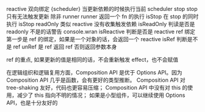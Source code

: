reactive 双向绑定
{scheduler} 当更新依赖的时候执行当前 scheduler
stop stop 只有无法触发更新 除非 runner
runner 返回一个 fn 的执行
isStop 在 stop 的同时执行 isStop
readOnly 类似 reactive 没有收集触发依赖
isReadOnly 判读是否是 readonly 不是的话警告 console.wran
isReactive 判断是否是 reactive
ref 绑定 第一步是 ref 的绑定，如果是一个对象的话，会返回一个 reactive
isRef 判断是不是 ref
unRef 是 ref 返回 ref 否则返回参数本身

ref 的重点, 如果更新的值是相同的话，不会重新触发 effect，也不会赋值

在逻辑组织和逻辑复用方面，Composition API 是优于 Options API。因为 Composition API 几乎是函数，会有更好的类型推断。
Composition API 对 tree-shaking 友好，代码也更容易压缩；
Composition API 中没有对 this 的使用，减少了 this 指向不明的情况；
如果是小型组件，可以继续使用 Options API，也是十分友好的
